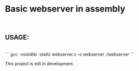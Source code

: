 # Basic webserver in assembly

<br>

## USAGE:
<br>
```
gcc -nostdlib -static webserver.s -o webserver
./webserver
```

<br>

This project is still in development.
